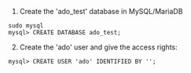 <ol><li>Create the 'ado_test' database in MySQL/MariaDB</li></ol><pre><code>sudo mysql
mysql&gt; CREATE DATABASE ado_test;
</code></pre><ol start="2"><li>Create the 'ado' user and give the access rights:</li></ol><pre><code>mysql&gt; CREATE USER 'ado' IDENTIFIED BY '';
</code></pre>

